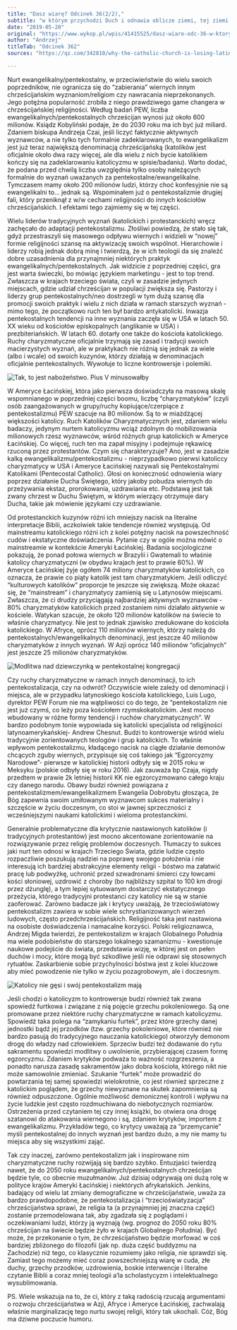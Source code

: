 ```yaml
---
title: "Dasz wiarę? Odcinek 36(2/2),"
subtitle: "w którym przychodzi Duch i odnawia oblicze ziemi, tej ziemi."
date: "2019-05-20"
original: "https://www.wykop.pl/wpis/41415525/dasz-wiare-odc-36-w-ktorym-przychodzi-duch-i-odnaw/"
author: "Andrzej"
titleTab: "Odcinek 362"
sources: "https://qz.com/342810/why-the-catholic-church-is-losing-latin-america-and-how-its-trying-to-get-it-back/   https://www.academia.edu/38117571/Latin_American_Charisma_The_Pentecostalization_of_Christianity_in_The_Region"

---
```


Nurt ewangelikalny/pentekostalny, w przeciwieństwie do wielu swoich poprzedników, nie ogranicza się do “zabierania” wiernych innym chrześcijańskim wyznaniom/religiom czy nawracania nieprzekonanych. Jego potężna popularność zrobiła z niego prawdziwego game changera w chrześcijańskiej religijności. Według badań PEW, liczba ewangelikalnych/pentekostalnych chrześcijan wynosi już około 600 milionów. Ksiądz Kobyliński podaje, że do 2030 roku ma ich być już miliard. Zdaniem biskupa Andrzeja Czai, jeśli liczyć faktycznie aktywnych wyznawców, a nie tylko tych formalnie zadeklarowanych, to ewangelikalizm jest już teraz największą denominacją chrześcijańską (katolików jest oficjalnie około dwa razy więcej, ale dla wielu z nich bycie katolikiem kończy się na zadeklarowaniu katolicyzmu w spisie/badaniu). Warto dodać, że podana przed chwilą liczba uwzględnia tylko osoby należących formalnie do wyznań uważanych za pentekostalne/ewangelikalne. Tymczasem mamy około 200 milionów ludzi, którzy choć konfesyjnie nie są ewangelikalni to... jednak są. Wspominałem już o pentekostalizmie drugiej fali, który przeniknął z w/w cechami religijności do innych kościołów chrześcijańskich. I efektami tego zajmiemy się w tej części.

Wielu liderów tradycyjnych wyznań (katolickich i protestanckich) wręcz zachęcało do adaptacji pentekostalizmu. Złośliwi powiedzą, że stało się tak, gdyż przestraszyli się masowego odpływu wiernych i widzieli w “nowej” formie religijności szansę na aktywizację swoich wspólnot. Hierarchowie i liderzy robią jednak dobrą minę i twierdzą, że w ich teologii da się znaleźć dobre uzasadnienia dla przynajmniej niektórych praktyk ewangelikalnych/pentekostalnych. Jak widzicie z poprzedniej części, gra jest warta świeczki, bo mówiąc językiem marketingu - jest to top trend. Zwłaszcza w krajach trzeciego świata, czyli w zasadzie jedynych miejscach, gdzie udział chrześcijan w populacji zwiększa się. Pastorzy i liderzy grup pentekostalnych/neo dostrzegli w tym dużą szansę dla promocji swoich praktyk i wielu z nich działa w ramach starszych wyznań - mimo tego, że początkowo ruch ten był bardzo antykatolicki. Inwazja pentekostalnych tendencji na inne wyznania zaczęła się w USA w latach 50. XX wieku od kościołów episkopalnych (anglikanie w USA) i prezbiteriańskich. W latach 60. dotarły one także do kościoła katolickiego. Ruchy charyzmatyczne oficjalnie trzymają się zasad i tradycji swoich macierzystych wyznań, ale w praktykach nie różnią się jednak za wiele (albo i wcale) od swoich kuzynów, którzy działają w denominacjach oficjalnie pentekostalnych. Wywołuje to liczne kontrowersje i polemiki.

![Tak, to jest nabożeństwo. Pius V minusowałby](../images/odc36/this_church.jpg "Tak, to jest nabożeństwo. Pius V minusowałby.")

W Ameryce Łacińskiej, która jako pierwsza doświadczyła na masową skalę wspomnianego w poprzedniej części boomu, liczbę “charyzmatyków” (czyli osób zaangażowanych w grupy/ruchy kopiujące/czerpiące z pentekostalizmu) PEW szacuje na 80 milionów. Są to w miażdżącej większości katolicy. Ruch Katolików Charyzmatycznych jest, zdaniem wielu badaczy, jedynym nurtem katolicyzmu wciąż zdolnym do mobilizowania milionowych rzesz wyznawców, wśród różnych grup katolickich w Ameryce Łacińskiej. Co więcej, ruch ten ma zapał misyjny i podejmuje rękawicę rzuconą przez protestantów. Czym się charakteryzuje? Ano, jest w zasadzie kalką ewangelikalizmu/pentekostalizmu - nieprzypadkowo pierwsi katoliccy charyzmatycy w USA i Ameryce Łacińskiej nazywali się Pentekostalnymi Katolikami (Pentecostal Catholic). Głosi on konieczność odnowienia wiary poprzez działanie Ducha Świętego, który jakoby pobudza wiernych do przeżywania ekstaz, prorokowania, uzdrawiania etc. Podstawą jest tak zwany chrzest w Duchu Świętym, w którym wierzący otrzymuje dary Ducha, takie jak mówienie językami czy uzdrawianie.

Od protestanckich kuzynów różni ich mniejszy nacisk na literalne interpretacje Biblii, aczkolwiek takie tendencje również występują. Od mainstreamu katolickiego różni ich z kolei potężny nacisk na powszechność cudów i ekstatyczne doświadczenia. Pytanie czy w ogóle można mówić o mainstreamie w kontekście Ameryki Łacińskiej. Badania socjologiczne pokazują, że ponad połowa wiernych w Brazylii i Gwatemali to właśnie katolicy charyzmatyczni (w obydwu krajach jest to prawie 60%). W Ameryce Łacińskiej żyje ogółem 74 miliony charyzmatyków katolickich, co oznacza, że prawie co piąty katolik jest tam charyzmatykiem. Jeśli odliczyć “kulturowych katolików” proporcje te jeszcze się zwiększą. Może okazać się, że “mainstream” i charyzmatycy zamienią się u Latynosów miejscami. Zwłaszcza, że ci drudzy przyciągają najbardziej aktywnych wyznawców - 80% charyzmatyków katolickich przed zostaniem nimi działało aktywnie w kościele. Watykan szacuje, że około 120 milionów katolików na świecie to właśnie charyzmatycy. Nie jest to jednak zjawisko zredukowane do kościoła katolickiego. W Afryce, oprócz 110 milionów wiernych, którzy należą do pentekostalnych/ewangelikalnych denominacji, jest jeszcze 40 milionów charyzmatyków z innych wyznań. W Azji oprócz 140 milionów “oficjalnych” jest jeszcze 25 milionów charyzmatyków.

![Modlitwa nad dziewczynką w pentekostalnej kongregacji](../images/odc36/laying_hands.jpg "Modlitwa nad dziewczynką w pentekostalnej kongregacji.")

Czy ruchy charyzmatyczne w ramach innych denominacji, to ich pentekostalizacja, czy na odwrót? Oczywiście wiele zależy od denominacji i miejsca, ale w przypadku latynoskiego kościoła katolickiego, Luis Lugo, dyrektor PEW Forum nie ma wątpliwości co do tego, że “pentekostalizm nie jest już czymś, co leży poza kościołem rzymskokatolickim. Jest mocno wbudowany w różne formy tendencji i ruchów charyzmatycznych”. W bardzo podobnym tonie wypowiada się katolicki specjalista od religijności latynoamerykańskiej- Andrew Chesnut. Budzi to kontrowersje wśród wielu tradycyjnie zorientowanych teologów i grup katolickich. To właśnie wpływom pentekostalizmu, kładącego nacisk na ciągłe działanie demonów chcących zguby wiernych, przypisuje się coś takiego jak “Egzorcyzmy Narodowe”- pierwsze w katolickiej historii odbyły się w 2015 roku w Meksyku (polskie odbyły się w roku 2016). Jak zauważa bp Czaja, nigdy przedtem w prawie 2k letniej historii KK nie egzorcyzmowano całego kraju czy danego narodu. Obawy budzi również powiązana z pentekostalizmem/ewangelikalizmem Ewangelia Dobrobytu głosząca, że Bóg zapewnia swoim umiłowanym wyznawcom sukces materialny i szczęście w życiu doczesnym, co stoi w jawnej sprzeczności z wcześniejszymi naukami katolickimi i wieloma protestanckimi.

Generalnie problematyczne dla krytycznie nastawionych katolików (i tradycyjnych protestantów) jest mocno akcentowane zorientowanie na rozwiązywanie przez religię problemów doczesnych. Tłumaczy to sukces jaki nurt ten odnosi w krajach Trzeciego Świata, gdzie ludzie często rozpaczliwie poszukują nadziei na poprawę swojego położenia i nie interesują ich bardziej abstrakcyjne elementy religii - bóstwo ma załatwić pracę lub podwyżkę, uchronić przed szwadronami śmierci czy łowcami kości słoniowej, uzdrowić z choroby (bo najbliższy szpital to 100 km drogi przez dżunglę), a tym lepiej sytuowanym dostarczyć ekstatycznego przeżycia, którego tradycyjni protestanci czy katolicy nie są w stanie zaoferować. Zarówno badacze jak i krytycy uważają, że trzecioświatowy pentekostalizm zawiera w sobie wiele schrystianizowanych wierzeń ludowych, często przedchrześcijańskich. Religijność taka jest nastawiona na osobiste doświadczenia i namacalne korzyści. Polski religioznawca, Andrzej Migda twierdzi, że pentekostalizm w krajach Globalnego Południa ma wiele podobieństw do starszego lokalnego szamanizmu - kwestionuje naukowe podejście do świata, przedstawia wizję, w której jest on pełen duchów i mocy, które mogą być szkodliwe jeśli nie odprawi się stosownych rytuałów. Zaskarbienie sobie przychylności bóstwa jest z kolei kluczowe aby mieć powodzenie nie tylko w życiu pozagrobowym, ale i doczesnym.

![Katolicy nie gęsi i swój pentekostalizm mają](../images/odc36/catholic_pente.jpg "Katolicy nie gęsi i swój pentekostalizm mają.")

Jeśli chodzi o katolicyzm to kontrowersje budzi również tak zwana spowiedź furtkowa i związane z nią pojęcie grzechu pokoleniowego. Są one promowane przez niektóre ruchy charyzmatyczne w ramach katolicyzmu. Spowiedź taka polega na “zamykaniu furtek”, przez które grzechy danej jednostki bądź jej przodków (tzw. grzechy pokoleniowe, które również nie bardzo pasują do tradycyjnego nauczania katolickiego) otworzyły demonom drogę do władzy nad człowiekiem. Sprzeciw budzi też dodawanie do rytu sakramentu spowiedzi modlitwy o uwolnienie, przybierającej czasem formę egzorcyzmu. Zdaniem krytyków podważa to ważność rozgrzeszenia, a ponadto narusza zasadę sakramentów jako dobra kościoła, którego nikt nie może samowolnie zmieniać. Szukanie “furtek” może prowadzić do powtarzania tej samej spowiedzi wielokrotnie, co jest również sprzeczne z katolickim poglądem, że grzechy niewyznane na skutek zapomnienia są również odpuszczone. Ogólnie możliwość demonicznej kontroli i wpływu na życie ludzkie jest często rozdmuchiwana do niebotycznych rozmiarów. Ostrzeżenia przed czytaniem tej czy innej książki, bo otwiera ona drogę szatanowi do atakowania wiernegono i są, zdaniem krytyków, importem z ewangelikalizmu. Przykładów tego, co krytycy uważają za “przemycanie” myśli pentekostalnej do innych wyznań jest bardzo dużo, a my nie mamy tu miejsca aby się wszystkimi zająć.

Tak czy inaczej, zarówno pentekostalizm jak i inspirowane nim charyzmatyczne ruchy rozwijają się bardzo szybko. Entuzjaści twierdzą nawet, że do 2050 roku ewangelikalnych/pentekostalnych chrześcijan będzie tyle, co obecnie muzułmanów. Już dzisiaj odgrywają oni dużą rolę w polityce krajów Ameryki Łacińskiej i niektórych afrykańskich. Jenkins, badający od wielu lat zmiany demograficzne w chrześcijaństwie, uważa za bardzo prawdopodobne, że pentekostalizacja i “trzecioświatyzacja” chrześcijaństwa sprawi, że religia ta (a przynajmniej jej znaczna część) zostanie przemodelowana tak, aby zgadzała się z poglądami i oczekiwaniami ludzi, którzy ją wyznają (wg. prognoz do 2050 roku 80% chrześcijan na świecie będzie żyło w krajach Globalnego Południa). Być może, że przekonanie o tym, że chrześcijaństwo będzie morfować w coś bardziej zbliżonego do filozofii (jak np. duża część buddyzmu na Zachodzie) niż tego, co klasycznie rozumiemy jako religia, nie sprawdzi się. Zamiast tego możemy mieć coraz powszechniejszą wiarę w cuda, złe duchy, grzechy przodków, uzdrowienia, boskie interwencje i literalne czytanie Biblii a coraz mniej teologii a’la scholastycyzm i intelektualnego wysublimowania.

PS. Wiele wskazuja na to, że ci, który z taką radością rzucają argumentami o rozwoju chrześcijaństwa w Azji, Afryce i Ameryce Łacińskiej, zachwalają właśnie marginalizację tego nurtu swojej religii, który tak ukochali. Cóż, Bóg ma dziwne poczucie humoru.
